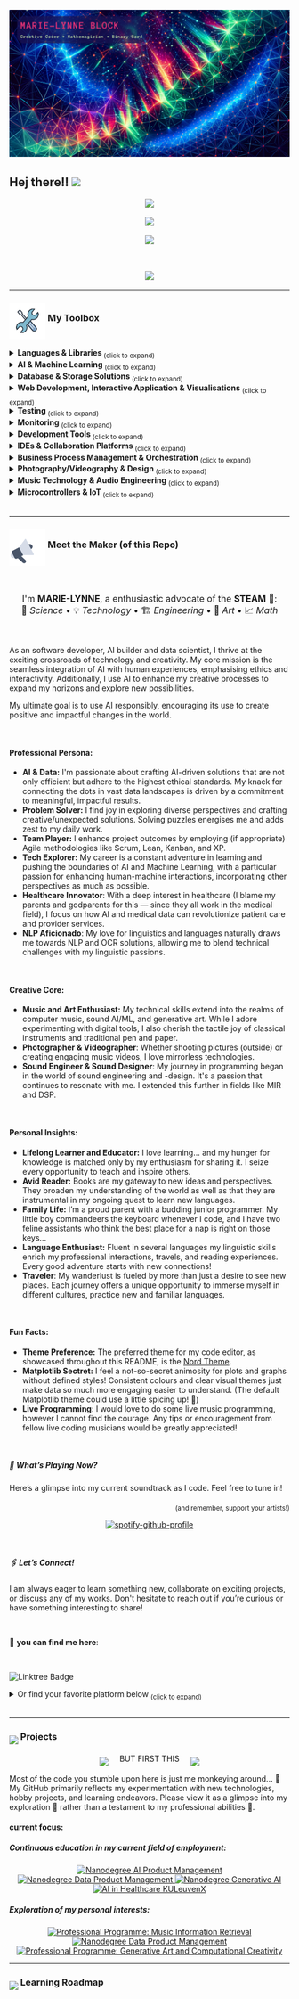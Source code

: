 ![GitHub ReadMe Header](https://github.com/MarieLynneBlock/MarieLynneBlock/blob/master/img/header_lsystem-aurora.png)
## Hej there!! <img src="https://media.giphy.com/media/hvRJCLFzcasrR4ia7z/giphy.gif" width="30px">


<!-- Stats Dashboard -->

<!-- Streak -->
<p align="center">
  <a href="https://git.io/streak-stats">
    <img src="https://streak-stats.demolab.com?user=MarieLynneBlock&theme=nord&border_radius=4.5&date_format=j%20M%5B%20Y%5D&mode=weekly&card_width=450&card_height=200"/>
  </a>
</p>

<!-- Activity Graph -->
<p align="center">
  <a href="https://git.io/streak-stats">
    <img height=250 src="https://github-readme-activity-graph.vercel.app/graph?username=MarieLynneBlock&border_radius=0&custom_title=activity%20graph&hide_title=true&bg_color=2E3440&color=81A1C1&line=88C0D0&point=5E81AC&area_color=D8DEE9&title_color=81A1C1&area=true"/>
  </a> 
</p>

<!-- GitHub Trophies -->
<p align="center">
  <a href="https://github.com/MarieLynneBlock/github-profile-trophy">
    <img src="https://github-profile-trophy.vercel.app/?username=MarieLynneBlock&theme=nord&&column=9&row=1" />
  </a>
</p>

<br>

<!-- TODO: personalise
<p align="center">
  <a href="https://github.com/marielynneblock/github-readme-stats">
    <img height="250" width="250" src="https://github-readme-stats.vercel.app/api/top-langs/?username=MarieLynneBlock&theme=nord&langs_count=8&layout=donut-vertical&border_radius=0"/>
  </a>
  <a href="https://github.com/marielynneblock/github-readme-stats">
    <img height="250" src="https://github-readme-stats.vercel.app/api?username=MarieLynneBlock&theme=nord&border_radius=0&card_width=190&ring_color=88C0D0&include_all_commits=true&rank_icon=percentile&show=reviews" />
  </a> 
</p> 
-->

<!-- Visitors badge -->
<p align="center">
  <a href="https://visitorbadge.io/status?path=https%3A%2F%2Fgithub.com%2FMarieLynneBlock">
    <img src="https://api.visitorbadge.io/api/visitors?path=https%3A%2F%2Fgithub.com%2FMarieLynneBlock&label=visitors&labelColor=%232d3440&countColor=%2380a0c0&style=flat-square" />
  </a>
</p>


---

<h3>
  <img src="https://raw.githubusercontent.com/MarieLynneBlock/MarieLynneBlock/master/gifs/toolkit.gif" width="65" align="middle"> My Toolbox
</h3>


<details>
  <summary><strong> Languages & Libraries </strong> <sub> (click to expand) </sub></summary>
  <br>
  
![Python Badge](https://img.shields.io/badge/-Python-3B4252?style=flat&logo=python&logoColor=EBCB8B)
![R Badge](https://img.shields.io/badge/-R-3B4252?style=flat&logo=r&logoColor=BF616A)
![Java Badge](https://img.shields.io/badge/-Java-3B4252?style=flat&logo=openjdk&logoColor=D08770)
![Lua Badge](https://img.shields.io/badge/-Lua-3B4252?style=flat&logo=lua&logoColor=D08770)
![ChucK Badge](https://img.shields.io/badge/-ChucK-3B4252?style=flat&logo=chuck&logoColor=81A1C1)
![Scala Badge](https://img.shields.io/badge/-Scala-3B4252?style=flat&logo=scala&logoColor=8FBCBB)
![Rust Badge](https://img.shields.io/badge/-Rust-3B4252?style=flat&logo=rust&logoColor=A3BE8C)
![C# Badge](https://img.shields.io/badge/-C%23-3B4252?style=flat&logo=sharp&logoColor=88C0D0)
![C++ Badge](https://img.shields.io/badge/-C++-3B4252?style=flat&logo=cplusplus&logoColor=88C0D0)
![.NET Badge](https://img.shields.io/badge/-.NET-3B4252?style=flat&logo=dotnet&logoColor=88C0D0)
![Delphi Badge](https://img.shields.io/badge/-Delphi-3B4252?style=flat&logo=delphi&logoColor=5E81AC)
![F# Badge](https://img.shields.io/badge/-FSharp-3B4252?style=flat&logo=fsharp&logoColor=5E81AC)
![Go Badge](https://img.shields.io/badge/-Go-3B4252?style=flat&logo=go&logoColor=5E81AC)
![Julia Badge](https://img.shields.io/badge/-Julia-3B4252?style=flat&logo=julia&logoColor=5E81AC)
![Kotlin Badge](https://img.shields.io/badge/-Kotlin-3B4252?style=flat&logo=kotlin&logoColor=BF616A)

###### general
> ![JSON Badge](https://img.shields.io/badge/-JSON-3B4252?style=flat&logo=json&logoColor=D08770)
> ![Swagger Badge](https://img.shields.io/badge/-Swagger-3B4252?style=flat&logo=swagger&logoColor=B48EAD)
> ![YAML Badge](https://img.shields.io/badge/-YAML-3B4252?style=flat&logo=yaml&logoColor=88C0D0)
> ![Terraform Badge](https://img.shields.io/badge/-Terraform-3B4252?style=flat&logo=terraform&logoColor=81A1C1)
> ![TOML Badge](https://img.shields.io/badge/-TOML-3B4252?style=flat&logo=toml&logoColor=D08770)
> ![Jenkins Badge](https://img.shields.io/badge/-Jenkins-3B4252?style=flat&logo=jenkins&logoColor=BF616A)
> ![Argo Badge](https://img.shields.io/badge/-Argo-3B4252?style=flat&logo=argo&logoColor=B48EAD)

###### Python
> ![Conda Badge](https://img.shields.io/badge/-Conda-3B4252?style=flat&logo=anaconda&logoColor=A3BE8C)
> ![Poetry Badge](https://img.shields.io/badge/-Poetry-3B4252?style=flat&logo=poetry&logoColor=5E81AC)
> ![PyPI Badge](https://img.shields.io/badge/-PyPI-3B4252?style=flat&logo=pypi&logoColor=B48EAD)
> ![Django Badge](https://img.shields.io/badge/-Django-3B4252?style=flat&logo=django&logoColor=D08770)
> ![FastAPI Badge](https://img.shields.io/badge/-FastAPI-3B4252?style=flat&logo=fastapi&logoColor=BF616A)
> ![Flask Badge](https://img.shields.io/badge/-Flask-3B4252?style=flat&logo=flask&logoColor=A3BE8C)
> ![Gunicorn Badge](https://img.shields.io/badge/-Gunicorn-3B4252?style=flat&logo=gunicorn&logoColor=8FBCBB)
> ![Celery Badge](https://img.shields.io/badge/-Celery-3B4252?style=flat&logo=celery&logoColor=5E81AC)
> ![Snyk Badge](https://img.shields.io/badge/-Snyk-3B4252?style=flat&logo=snyk&logoColor=5E81AC)
> ![Cookiecutter Badge](https://img.shields.io/badge/-Cookiecutter-3B4252?style=flat&logo=cookiecutter&logoColor=BF616A)

###### R
> ![Tidyverse Badge](https://img.shields.io/badge/-Tidyverse-3B4252?style=flat&logo=tidyverse&logoColor=88C0D0)
> ![GModels Badge](https://img.shields.io/badge/-GModels-3B4252?style=flat&logo=themodelsresource&logoColor=81A1C1)
> ![XGBoost Badge](https://img.shields.io/badge/-XGBoost-3B4252?style=flat&logo=xgboost&logoColor=B48EAD)
> ![OneR Badge](https://img.shields.io/badge/-OneR-3B4252?style=flat&logo=oner&logoColor=5E81AC)
> ![Ranger Badge](https://img.shields.io/badge/-Ranger-3B4252?style=flat&logo=ranger&logoColor=BF616A)
> ![IML Badge](https://img.shields.io/badge/-IML-3B4252?style=flat&logo=iml&logoColor=D08770)
> ![TM Badge](https://img.shields.io/badge/-TM-3B4252?style=flat&logo=tm&logoColor=A3BE8C)
> ![PDP Badge](https://img.shields.io/badge/-PDP-3B4252?style=flat&logo=pdp&logoColor=8FBCBB)
> ![H2O Badge](https://img.shields.io/badge/-H2O-3B4252?style=flat&logo=h2o&logoColor=88C0D0)
> ![VIP Badge](https://img.shields.io/badge/-VIP-3B4252?style=flat&logo=vip&logoColor=81A1C1)

###### Java
> ![Gradle Badge](https://img.shields.io/badge/-Gradle-3B4252?style=flat&logo=gradle&logoColor=A3BE8C)
> ![Spring Badge](https://img.shields.io/badge/-Spring-3B4252?style=flat&logo=spring&logoColor=A3BE8C)
> ![Spring Boot Badge](https://img.shields.io/badge/-Spring%20Boot-3B4252?style=flat&logo=springboot&logoColor=B48EAD)
> ![Hibernate Badge](https://img.shields.io/badge/-Hibernate-3B4252?style=flat&logo=hibernate&logoColor=5E81AC)
> ![Vaadin Badge](https://img.shields.io/badge/-Vaadin-3B4252?style=flat&logo=vaadin&logoColor=81A1C1)
> ![Quarkus Badge](https://img.shields.io/badge/-Quarkus-3B4252?style=flat&logo=quarkus&logoColor=88C0D0)

##### Infrastucture and DevOps
> ![Kubernetes Badge](https://img.shields.io/badge/-Kubernetes-3B4252?style=flat&logo=kubernetes&logoColor=5E81AC)
> ![Ingress Badge](https://img.shields.io/badge/-Ingress-3B4252?style=flat&logo=ingress&logoColor=88C0D0)
> ![Red Hat OpenShift Badge](https://img.shields.io/badge/-Red%20Hat%20OpenShift-3B4252?style=flat&logo=redhatopenshift&logoColor=5E81AC)
> ![AWS Badge](https://img.shields.io/badge/-AWS-3B4252?style=flat&logo=amazonwebservices&logoColor=D08770)
> ![Google Cloud Badge](https://img.shields.io/badge/-Google%20Cloud-3B4252?style=flat&logo=googlecloud&logoColor=BF616A)
> ![Azure Badge](https://img.shields.io/badge/-Azure-3B4252?style=flat&logo=microsoftazure&logoColor=D08770)
> ![Docker Badge](https://img.shields.io/badge/-Docker-3B4252?style=flat&logo=docker&logoColor=B48EAD)
> ![Podman Badge](https://img.shields.io/badge/-Podman-3B4252?style=flat&logo=podman&logoColor=81A1C1)
> ![HashiCorp Badge](https://img.shields.io/badge/-HashiCorp-3B4252?style=flat&logo=hashicorp&logoColor=88C0D0)
> ![Heroku Badge](https://img.shields.io/badge/-Heroku-3B4252?style=flat&logo=heroku&logoColor=81A1C1)
> ![Jekyll Badge](https://img.shields.io/badge/-Jekyll-3B4252?style=flat&logo=jekyll&logoColor=5E81AC)

<br>
</details>


<details>
  <summary><strong> AI & Machine Learning </strong> <sub> (click to expand) </sub></summary>
  <br>
    
![PyTorch Badge](https://img.shields.io/badge/-PyTorch-3B4252?style=flat&logo=pytorch&logoColor=BF616A)
![TensorFlow Badge](https://img.shields.io/badge/-TensorFlow-3B4252?style=flat&logo=tensorflow&logoColor=D08770)
![MLflow Badge](https://img.shields.io/badge/-MLflow-3B4252?style=flat&logo=mlflow&logoColor=BF616A)
![Scikit-Learn Badge](https://img.shields.io/badge/-Scikit--Learn-3B4252?style=flat&logo=scikit-learn&logoColor=88C0D0)
![SciPy Badge](https://img.shields.io/badge/-SciPy-3B4252?style=flat&logo=scipy&logoColor=88C0D0)
![SymPy Badge](https://img.shields.io/badge/-SymPy-3B4252?style=flat&logo=sympy&logoColor=8FBCBB)
![Matplotlib Badge](https://img.shields.io/badge/-Matplotlib-3B4252?style=flat&logo=matplotlib&logoColor=88C0D0)
![Pandas Badge](https://img.shields.io/badge/-Pandas-3B4252?style=flat&logo=pandas&logoColor=B48EAD)
![NumPy Badge](https://img.shields.io/badge/-NumPy-3B4252?style=flat&logo=numpy&logoColor=8FBCBB)
![OpenCV Badge](https://img.shields.io/badge/-OpenCV-3B4252?style=flat&logo=opencv&logoColor=D08770)
![NLTK Badge](https://img.shields.io/badge/-NLTK-3B4252?style=flat&logo=nltk&logoColor=88C0D0)
![Seaborn Badge](https://img.shields.io/badge/-Seaborn-3B4252?style=flat&logo=seaborn&logoColor=81A1C1)
![Keras Badge](https://img.shields.io/badge/-Keras-3B4252?style=flat&logo=keras&logoColor=A3BE8C)
![Jupyter Badge](https://img.shields.io/badge/-Jupyter-3B4252?style=flat&logo=jupyter&logoColor=D08770)
![Tableau Badge](https://img.shields.io/badge/-Tableau-3B4252?style=flat&logo=tableau&logoColor=88C0D0)
![OpenAI Badge](https://img.shields.io/badge/-OpenAI-3B4252?style=flat&logo=openai&logoColor=BF616A)

<br>
</details>


<details>
  <summary><strong> Database & Storage Solutions </strong> <sub> (click to expand) </sub></summary>
  <br>
    
![MySQL Badge](https://img.shields.io/badge/-MySQL-3B4252?style=flat&logo=mysql&logoColor=88C0D0)
![PostgreSQL Badge](https://img.shields.io/badge/-PostgreSQL-3B4252?style=flat&logo=postgresql&logoColor=81A1C1)
![SQLite Badge](https://img.shields.io/badge/-SQLite-3B4252?style=flat&logo=sqlite&logoColor=B48EAD)
![Amazon S3 Badge](https://img.shields.io/badge/-Amazon%20S3-3B4252?style=flat&logo=amazons3&logoColor=D08770)
![InfluxDB Badge](https://img.shields.io/badge/-InfluxDB-3B4252?style=flat&logo=influxdb&logoColor=88C0D0)
![MongoDB Badge](https://img.shields.io/badge/-MongoDB-3B4252?style=flat&logo=mongodb&logoColor=D08770)
![AWS Lambda Badge](https://img.shields.io/badge/-AWS%20Lambda-3B4252?style=flat&logo=awslambda&logoColor=A3BE8C)
![Apache Kafka Badge](https://img.shields.io/badge/-Apache%20Kafka-3B4252?style=flat&logo=apachekafka&logoColor=B48EAD)
![Apache Parquet Badge](https://img.shields.io/badge/-Apache%20Parquet-3B4252?style=flat&logo=apacheparquet&logoColor=8FBCBB)
![Apache Spark Badge](https://img.shields.io/badge/-Apache%20Spark-3B4252?style=flat&logo=apachespark&logoColor=88C0D0)

<br>
</details>


<details>
  <summary><strong> Web Development, Interactive Application & Visualisations </strong> <sub> (click to expand) </sub></summary>
  <br>
  
![HTML Badge](https://img.shields.io/badge/-HTML-3B4252?style=flat&logo=html5&logoColor=A3BE8C)
![CSS Badge](https://img.shields.io/badge/-CSS-3B4252?style=flat&logo=css3&logoColor=B48EAD)
![JavaScript Badge](https://img.shields.io/badge/-JavaScript-3B4252?style=flat&logo=javascript&logoColor=5E81AC)
![TypeScript Badge](https://img.shields.io/badge/-TypeScript-3B4252?style=flat&logo=typescript&logoColor=EBCB8B)
![Node.js Badge](https://img.shields.io/badge/-Node.js-3B4252?style=flat&logo=node.js&logoColor=BF616A)
![npm Badge](https://img.shields.io/badge/-npm-3B4252?style=flat&logo=npm&logoColor=81A1C1)

###### Frameworks & Libraries
> ![React Badge](https://img.shields.io/badge/-React-3B4252?style=flat&logo=react&logoColor=BF616A)
> ![Angular Badge](https://img.shields.io/badge/-Angular-3B4252?style=flat&logo=angular&logoColor=81A1C1)
> ![Vue.js Badge](https://img.shields.io/badge/-Vue.js-3B4252?style=flat&logo=vue.js&logoColor=5E81AC)
> ![Bootstrap Badge](https://img.shields.io/badge/-Bootstrap-3B4252?style=flat&logo=bootstrap&logoColor=8FBCBB)
> ![Sass Badge](https://img.shields.io/badge/-Sass-3B4252?style=flat&logo=sass&logoColor=88C0D0)
> ![jQuery Badge](https://img.shields.io/badge/-jQuery-3B4252?style=flat&logo=jquery&logoColor=D08770)
> ![Next.js Badge](https://img.shields.io/badge/-Next.js-3B4252?style=flat&logo=nextdotjs&logoColor=88C0D0)
> ![Ember.js Badge](https://img.shields.io/badge/-Ember.js-3B4252?style=flat&logo=emberdotjs&logoColor=81A1C1)
> ![Knex.js Badge](https://img.shields.io/badge/-Knex.js-3B4252?style=flat&logo=knexdotjs&logoColor=81A1C1)

###### Visualization & Generative Art
> ![Three.js Badge](https://img.shields.io/badge/-Three.js-3B4252?style=flat&logo=threedotjs&logoColor=5E81AC)
> ![p5.js Badge](https://img.shields.io/badge/-p5.js-3B4252?style=flat&logo=p5dotjs&logoColor=88C0D0)
> ![Processing Badge](https://img.shields.io/badge/-Processing%20Foundation-3B4252?style=flat&logo=processingfoundation&logoColor=D08770)
> ![D3.js Badge](https://img.shields.io/badge/-D3.js-3B4252?style=flat&logo=d3dotjs&logoColor=A3BE8C)

<br>
</details>


<details>
  <summary><strong> Testing </strong> <sub> (click to expand) </sub></summary>
  <br>
    
![Postman Badge](https://img.shields.io/badge/-Postman-3B4252?style=flat&logo=postman&logoColor=D08770)
![Pytest Badge](https://img.shields.io/badge/-Pytest-3B4252?style=flat&logo=pytest&logoColor=88C0D0)
![Selenium Badge](https://img.shields.io/badge/-Selenium-3B4252?style=flat&logo=selenium&logoColor=81A1C1)
![JUnit 5 Badge](https://img.shields.io/badge/-JUnit%205-3B4252?style=flat&logo=junit5&logoColor=8FBCBB)
![Cucumber Badge](https://img.shields.io/badge/-Cucumber-3B4252?style=flat&logo=cucumber&logoColor=88C0D0)
![Mocha Badge](https://img.shields.io/badge/-Mocha-3B4252?style=flat&logo=mocha&logoColor=D08770)
![NUnit Badge](https://img.shields.io/badge/-NUnit-3B4252?style=flat&logo=nunit&logoColor=88C0D0)

<br>
</details>


<details>
  <summary><strong> Monitoring </strong> <sub> (click to expand) </sub></summary>
  <br>

![Grafana Badge](https://img.shields.io/badge/-Grafana-3B4252?style=flat&logo=grafana&logoColor=B48EAD)
![Prometheus Badge](https://img.shields.io/badge/-Prometheus-3B4252?style=flat&logo=prometheus&logoColor=D08770)
![Elasticsearch Badge](https://img.shields.io/badge/-Elasticsearch-3B4252?style=flat&logo=elasticsearch&logoColor=88C0D0)
![Kibana Badge](https://img.shields.io/badge/-Kibana-3B4252?style=flat&logo=kibana&logoColor=88C0D0)
![OpenSearch Badge](https://img.shields.io/badge/-OpenSearch-3B4252?style=flat&logo=opensearch&logoColor=A3BE8C)

<br>
</details>


<details>
  <summary><strong> Development Tools </strong> <sub>(click to expand)</sub></summary>
  <br>

![Git Badge](https://img.shields.io/badge/-Git-3B4252?style=flat&logo=git&logoColor=5E81AC)
![GitHub Badge](https://img.shields.io/badge/-GitHub-3B4252?style=flat&logo=github&logoColor=8FBCBB)
![GitLab Badge](https://img.shields.io/badge/-GitLab-3B4252?style=flat&logo=gitlab&logoColor=D08770)
![Subversion Badge](https://img.shields.io/badge/-Subversion-3B4252?style=flat&logo=subversion&logoColor=D08770)
![GitKraken Badge](https://img.shields.io/badge/-GitKraken-3B4252?style=flat&logo=gitkraken&logoColor=81A1C1)
![Homebrew Badge](https://img.shields.io/badge/-Homebrew-3B4252?style=flat&logo=homebrew&logoColor=BF616A)
![Slack Badge](https://img.shields.io/badge/-Slack-3B4252?style=flat&logo=slack&logoColor=B48EAD)
![Discord Bagde](https://img.shields.io/badge/-Discord-3B4252?style=flat&logo=discord&logoColor=BF616A)

<br>
</details>


<details>
  <summary><strong> IDEs & Collaboration Platforms </strong> <sub> (click to expand) </sub></summary>
  <br>

![IntelliJ IDEA Badge](https://img.shields.io/badge/-IntelliJ%20IDEA-3B4252?style=flat&logo=intellijidea&logoColor=A3BE8C)
![PyCharm Badge](https://img.shields.io/badge/-PyCharm-3B4252?style=flat&logo=pycharm&logoColor=A3BE8C)
![VSCode Badge](https://img.shields.io/badge/-VSCode-3B4252?style=flat&logo=visualstudiocode&logoColor=88C0D0)
![Atom Badge](https://img.shields.io/badge/-Atom-3B4252?style=flat&logo=atom&logoColor=5E81AC)
![RStudio IDE Badge](https://img.shields.io/badge/-RStudio%20IDE-3B4252?style=flat&logo=rstudioide&logoColor=D08770)
![WebStorm Badge](https://img.shields.io/badge/-WebStorm-3B4252?style=flat&logo=webstorm&logoColor=BF616A)
![CLion Badge](https://img.shields.io/badge/-CLion-3B4252?style=flat&logo=clion&logoColor=BF616A)
![Eclipse IDE Badge](https://img.shields.io/badge/-Eclipse%20IDE-3B4252?style=flat&logo=eclipseide&logoColor=8FBCBB)
![ReSharper Badge](https://img.shields.io/badge/-ReSharper-3B4252?style=flat&logo=resharper&logoColor=BF616A)
![GoLand Badge](https://img.shields.io/badge/-GoLand-3B4252?style=flat&logo=goland&logoColor=BF616A)
![Sublime Text Badge](https://img.shields.io/badge/-Sublime%20Text-3B4252?style=flat&logo=sublimetext&logoColor=BF616A)
![Xcode Badge](https://img.shields.io/badge/-Xcode-3B4252?style=flat&logo=xcode&logoColor=A3BE8C)

![Google Colab Badge](https://img.shields.io/badge/-Google%20Colab-3B4252?style=flat&logo=googlecolab&logoColor=D08770)
![GitHub Codespaces Badge](https://img.shields.io/badge/-GitHub%20Codespaces-3B4252?style=flat&logo=github&logoColor=8FBCBB)

<br>
</details>


<details>
  <summary><strong> Business Process Management & Orchestration </strong> <sub> (click to expand) </sub></summary>

###### Core BPM & Workflow Automation
> ![OutSystems Badge](https://img.shields.io/badge/-OutSystems-3B4252?style=flat&logo=outsystems&logoColor=BF616A)
> ![Camunda Badge](https://img.shields.io/badge/-Camunda-3B4252?style=flat&logo=camunda&logoColor=5E81AC)
> ![UiPath Badge](https://img.shields.io/badge/-UiPath-3B4252?style=flat&logo=uipath&logoColor=B48EAD)


###### Project Management & Collaboration
> ![Jira Badge](https://img.shields.io/badge/-Jira-3B4252?style=flat&logo=jira&logoColor=BF616A)
> ![Confluence Badge](https://img.shields.io/badge/-Confluence-3B4252?style=flat&logo=confluence&logoColor=81A1C1)
> ![Trello Badge](https://img.shields.io/badge/-Trello-3B4252?style=flat&logo=trello&logoColor=A3BE8C)

###### Design & Diagramming
> ![UML Badge](https://img.shields.io/badge/-UML-3B4252?style=flat&logo=uml&logoColor=8FBCBB)
> ![CmapTools Badge](https://img.shields.io/badge/-CmapTools-3B4252?style=flat&logo=cmaptools&logoColor=81A1C1)
> ![Visio Badge](https://img.shields.io/badge/-Visio-3B4252?style=flat&logo=microsoftvisio&logoColor=88C0D0)
> ![Miro Badge](https://img.shields.io/badge/-Miro-3B4252?style=flat&logo=miro&logoColor=5E81AC)
> ![Lucid Badge](https://img.shields.io/badge/-Lucid-3B4252?style=flat&logo=lucid&logoColor=A3BE8C)
> ![Figma Badge](https://img.shields.io/badge/-Figma-3B4252?style=flat&logo=figma&logoColor=D08770)
> ![XD Badge](https://img.shields.io/badge/-XD-3B4252?style=flat&logo=adobexd&logoColor=88C0D0)

<br>
</details>


<details>
  <summary><strong> Photography/Videography & Design </strong> <sub> (click to expand) </sub></summary>

###### Photography & Photo Editing
> ![Fujifilm Badge](https://img.shields.io/badge/-Fujifilm-3B4252?style=flat&logo=fujifilm&logoColor=8FBCBB)
> ![GoPro Badge](https://img.shields.io/badge/-GoPro-3B4252?style=flat&logo=gopro&logoColor=88C0D0)
> ![Adobe Badge](https://img.shields.io/badge/-Adobe-3B4252?style=flat&logo=adobe&logoColor=5E81AC)
> ![Lightroom Badge](https://img.shields.io/badge/-Lightroom-3B4252?style=flat&logo=adobelightroom&logoColor=A3BE8C)
> ![Lightroom Classic Badge](https://img.shields.io/badge/-Lightroom%20Classic-3B4252?style=flat&logo=adobelightroomclassic&logoColor=B48EAD)
> ![Photoshop Badge](https://img.shields.io/badge/-Photoshop-3B4252?style=flat&logo=adobephotoshop&logoColor=8FBCBB)
> ![Affinity Badge](https://img.shields.io/badge/-Affinity-3B4252?style=flat&logo=affinity&logoColor=81A1C1)
> ![DJI Badge](https://img.shields.io/badge/-DJI-3B4252?style=flat&logo=dji&logoColor=A3BE8C)

###### Video Production
> ![Final Cut Pro Badge](https://img.shields.io/badge/-Final%20Cut%20Pro-3B4252?style=flat&logo=finalcutpro&logoColor=5E81AC)
> ![After Effects Badge](https://img.shields.io/badge/-After%20Effects-3B4252?style=flat&logo=adobeaftereffects&logoColor=BF616A)


###### Graphics & Design
> ![Illustrator Badge](https://img.shields.io/badge/-Illustrator-3B4252?style=flat&logo=adobeillustrator&logoColor=D08770)
> ![Blender Badge](https://img.shields.io/badge/-Blender-3B4252?style=flat&logo=blender&logoColor=88C0D0)
> ![GIMP Badge](https://img.shields.io/badge/-GIMP-3B4252?style=flat&logo=gimp&logoColor=88C0D0)
> ![Canva Badge](https://img.shields.io/badge/-Canva-3B4252?style=flat&logo=canva&logoColor=81A1C1)
> ![Cinema 4D Badge](https://img.shields.io/badge/-Cinema%204D-3B4252?style=flat&logo=cinema4d&logoColor=BF616A)

<br>
</details>


<details>
  <summary><strong> Music Technology & Audio Engineering </strong> <sub> (click to expand) </sub></summary>
  <br>

![ProTools Badge](https://img.shields.io/badge/-ProTools-3B4252?style=flat&logo=protools&logoColor=8FBCBB)
![Logic Pro Badge](https://img.shields.io/badge/-Logic%20Pro-3B4252?style=flat&logo=logicpro&logoColor=A3BE8C)
![Steinberg Badge](https://img.shields.io/badge/-Steinberg-3B4252?style=flat&logo=steinberg&logoColor=81A1C1)
![Ableton Live Badge](https://img.shields.io/badge/-Ableton%20Live-3B4252?style=flat&logo=abletonlive&logoColor=B48EAD)
![iZotope Badge](https://img.shields.io/badge/-iZotope-3B4252?style=flat&logo=izotope&logoColor=D08770)
![Moises Badge](https://img.shields.io/badge/-Moises-3B4252?style=flat&logo=moises&logoColor=8FBCBB)
![Bitwig Badge](https://img.shields.io/badge/-Bitwig-3B4252?style=flat&logo=bitwig&logoColor=B48EAD)
![Ardour Badge](https://img.shields.io/badge/-Ardour-3B4252?style=flat&logo=ardour&logoColor=81A1C1)
![Audacity Badge](https://img.shields.io/badge/-Audacity-3B4252?style=flat&logo=audacity&logoColor=5E81AC)
![BandLab Badge](https://img.shields.io/badge/-BandLab-3B4252?style=flat&logo=bandlab&logoColor=A3BE8C)


###### Scoring & Composing
> ![Finale Badge](https://img.shields.io/badge/-Finale-3B4252?style=flat&logo=finale&logoColor=B48EAD)
> ![Sibelius Badge](https://img.shields.io/badge/-Sibelius-3B4252?style=flat&logo=sibelius&logoColor=FFFFFF)
> ![MuseScore Badge](https://img.shields.io/badge/-MuseScore-3B4252?style=flat&logo=musescore&logoColor=B48EAD)

###### Music Programming and Sound Design
> ![JUCE Badge](https://img.shields.io/badge/-JUCE-3B4252?style=flat&logo=juce&logoColor=A3BE8C)
> ![Max/MSP Badge](https://img.shields.io/badge/-Max%2FMSP-3B4252?style=flat&logo=max&logoColor=EBCB8B)
> ![FMOD Badge](https://img.shields.io/badge/-FMOD-3B4252?style=flat&logo=fmod&logoColor=B48EAD)
> ![Octave Badge](https://img.shields.io/badge/-Octave-3B4252?style=flat&logo=octave&logoColor=5E81AC)
> ![Wwise Badge](https://img.shields.io/badge/-Wwise-3B4252?style=flat&logo=wwise&logoColor=D08770)
> ![Unreal Engine Badge](https://img.shields.io/badge/-Unreal%20Engine-3B4252?style=flat&logo=unrealengine&logoColor=88C0D0)
> ![SuperCollider Badge](https://img.shields.io/badge/-SuperCollider-3B4252?style=flat&logo=supercollider&logoColor=FF69B4)
> ![Audulus Badge](https://img.shields.io/badge/-Audulus-3B4252?style=flat&logo=audulus&logoColor=88C0D0)
> ![Pure Data Badge](https://img.shields.io/badge/-Pure%20Data-3B4252?style=flat&logo=puredata&logoColor=00FFFF)
> ![Csound Badge](https://img.shields.io/badge/-Csound-3B4252?style=flat&logo=csound&logoColor=00FFFF)
> ![Sonic Pi Badge](https://img.shields.io/badge/-Sonic%20Pi-3B4252?style=flat&logo=sonicpi&logoColor=FF69B4)

###### Tools
> ![MIDI Badge](https://img.shields.io/badge/-MIDI-3B4252?style=flat&logo=midi&logoColor=81A1C1)
> ![Yamaha Corporation Badge](https://img.shields.io/badge/-Yamaha%20Corporation-3B4252?style=flat&logo=yamahacorporation&logoColor=B48EAD)
> ![Audio-Technica Badge](https://img.shields.io/badge/-Audio%20Technica-3B4252?style=flat&logo=audiotechnica&logoColor=BF616A)

###### AI
> ![AIVA Badge](https://img.shields.io/badge/-AIVA-3B4252?style=flat&logo=aiva&logoColor=FF69B4)
> ![Suno Badge](https://img.shields.io/badge/-Suno-3B4252?style=flat&logo=suno&logoColor=A3BE8C)
> ![Udio Badge](https://img.shields.io/badge/-Udio-3B4252?style=flat&logo=udio&logoColor=00FFFF)

<br>
</details>


<details>
  <summary><strong> Microcontrollers & IoT </strong> <sub> (click to expand) </sub></summary>
  <br>

![Raspberry Pi Badge](https://img.shields.io/badge/-Raspberry%20Pi-3B4252?style=flat&logo=raspberrypi&logoColor=BF616A)
![Arduino Badge](https://img.shields.io/badge/-Arduino-3B4252?style=flat&logo=arduino&logoColor=A3BE8C)

<br>
</details>

<br>

---

<h3>
  <img src="https://raw.githubusercontent.com/MarieLynneBlock/MarieLynneBlock/master/gifs/about-me.gif" width="65" align="middle"> Meet the Maker (of this Repo)
</h3>

<br>

<p align="center" style="font-size:16px;">
  I'm <strong>MARIE-LYNNE</strong>, a enthusiastic advocate of the <strong>STEAM</strong> 💨:<br>
  🔬 <em>Science</em>   •  💡 <em>Technology</em>  •   🏗 <em>Engineering</em>  •  🎨 <em>Art</em>  •  📈 <em>Math</em>
</p>

<br>

As an software developer, AI builder and data scientist, I thrive at the exciting crossroads of technology and creativity. My core mission is the seamless integration of AI with human experiences, emphasising ethics and interactivity. Additionally, I use AI to enhance my creative processes to expand my horizons and explore new possibilities.

My ultimate goal is to use AI responsibly, encouraging its use to create positive and impactful changes in the world.

<br>

#### Professional Persona:

- **AI & Data:** I'm passionate about crafting AI-driven solutions that are not only efficient but adhere to the highest ethical standards. My knack for connecting the dots in vast data landscapes is driven by a commitment to meaningful, impactful results.
- **Problem Solver:** I find joy in exploring diverse perspectives and crafting creative/unexpected solutions. Solving puzzles energises me and adds zest to my daily work.
- **Team Player:** I enhance project outcomes by employing (if appropriate) Agile methodologies like Scrum, Lean, Kanban, and XP.
- **Tech Explorer:** My career is a constant adventure in learning and pushing the boundaries of AI and Machine Learning, with a particular passion for enhancing human-machine interactions, incorporating other perspectives as much as possible.
- **Healthcare Innovator**: With a deep interest in healthcare (I blame my parents and godparents for this — since they all work in the medical field), I focus on how AI and medical data can revolutionize patient care and provider services.
- **NLP Aficionado**: My love for linguistics and languages naturally draws me towards NLP and OCR solutions, allowing me to blend technical challenges with my linguistic passions.

<br>

#### Creative Core:

- **Music and Art Enthusiast:** My technical skills extend into the realms of computer music, sound AI/ML, and generative art. While I adore experimenting with digital tools, I also cherish the tactile joy of classical instruments and traditional pen and paper.
- **Photographer & Videographer**: Whether shooting pictures (outside) or creating engaging music videos, I love mirrorless technologies.
- **Sound Engineer & Sound Designer**: My journey in programming began in the world of sound engineering and -design. It's a passion that continues to resonate with me. I extended this further in fields like MIR and DSP.

<br>

#### Personal Insights:

- **Lifelong Learner and Educator:** I love learning... and my hunger for knowledge is matched only by my enthusiasm for sharing it. I seize every opportunity to teach and inspire others.
- **Avid Reader:** Books are my gateway to new ideas and perspectives. They broaden my understanding of the world as well as that they are instrumental in my ongoing quest to learn new languages.
- **Family Life:** I’m a proud parent with a budding junior programmer. My little boy commandeers the keyboard whenever I code, and I have two feline assistants who think the best place for a nap is right on those keys...
- **Language Enthusiast:** Fluent in several languages my linguistic skills enrich my professional interactions, travels, and reading experiences. Every good adventure starts with new connections!
- **Traveler**: My wanderlust is fueled by more than just a desire to see new places. Each journey offers a unique opportunity to immerse myself in different cultures, practice new and familiar languages.

<br>

#### Fun Facts:
- **Theme Preference:** The preferred theme for my code editor, as showcased throughout this README, is the [Nord Theme](https://www.nordtheme.com).
- **Matplotlib Sectret:** I feel a not-so-secret animosity for plots and graphs without defined styles! Consistent colours and clear visual themes just make data so much more engaging easier to understand. (The default Matplotlib theme could use a little spicing up! 🫣)
- **Live Programming**: I would love to do some live music programming, however I cannot find the courage. Any tips or encouragement from fellow live coding musicians would be greatly appreciated!

<br>

##### 🎵 What’s Playing Now?
Here’s a glimpse into my current soundtrack as I code. Feel free to tune in!

<p align=right><sub> (and remember, support your artists!) </sub></p>


<div align="center">
  
[![spotify-github-profile](https://spotify-github-profile.kittinanx.com/api/view?uid=7dm9vs5mxucdihu106yjotae1&cover_image=true&theme=natemoo-re&show_offline=false&background_color=2e3440&interchange=false&bar_color=5e81ac&bar_color_cover=false)](https://spotify-github-profile.kittinanx.com/api/view?uid=7dm9vs5mxucdihu106yjotae1&redirect=true)

</div>

<br>

##### 🖇️ Let’s Connect!
I am always eager to learn something new, collaborate on exciting projects, or discuss any of my works. Don't hesitate to reach out if you’re curious or have something interesting to share!

<br/>

📩 **you can find me here**:

<br>

![Linktree Badge](https://img.shields.io/badge/-Linktree-3B4252?style=flat&logo=linktree&logoColor=BF616A)


<details>
  <summary> Or find your favorite platform below <sub>(click to expand)</sub></summary>
  <br>

###### Code
> ![GitHub Badge](https://img.shields.io/badge/-GitHub%20%28personal%29-3B4252?style=flat&logo=github&logoColor=8FBCBB)
> ![GitHub Badge](https://img.shields.io/badge/-GitHub%20%28creative%20coding%29-3B4252?style=flat&logo=github&logoColor=88C0D0)

> [![Hugging Face Badge](https://img.shields.io/badge/-Hugging%20Face-3B4252?style=flat&logo=huggingface&logoColor=EBCB8B)](https://huggingface.co/MarieLynneBlock)
> ![Medium Badge](https://img.shields.io/badge/-Medium-3B4252?style=flat&logo=medium&logoColor=88C0D0)
> ![Stack Overflow Badge](https://img.shields.io/badge/-Stack%20Overflow-3B4252?style=flat&logo=stackoverflow&logoColor=8FBCBB)

###### Music
> [![Bandcamp](https://img.shields.io/badge/-Bandcamp-3B4252?style=flat&logo=bandcamp&logoColor=BF616A)](https://bandcamp.com/marielynneblock)
> ![SoundCloud Badge](https://img.shields.io/badge/-SoundCloud-3B4252?style=flat&logo=soundcloud&logoColor=BF616A)
> ![Spotify Badge](https://img.shields.io/badge/-Spotify-3B4252?style=flat&logo=spotify&logoColor=D08770)

> ![YouTube Badge](https://img.shields.io/badge/-YouTube%20%28band%3A%20Two%20For%20The%20Price%20Of%20One%29-3B4252?style=flat&logo=youtube&logoColor=81A1C1)

###### Social
> [![LinkedIn Badge](https://img.shields.io/badge/-LinkedIn%20%28personal%29-3B4252?style=flat&logo=linkedin&logoColor=5E81AC)](https://www.linkedin.com/in/marielynneblock/)
> [![LinkedIn Badge](https://img.shields.io/badge/-LinkedIn%20%28organisation%29-3B4252?style=flat&logo=linkedin&logoColor=5E81AC)](https://www.linkedin.com/in/marielynneblock/)

> ![Instagram Badge](https://img.shields.io/badge/-Instagram%20%28personal%29-3B4252?style=flat&logo=instagram&logoColor=B48EAD)
> ![Instagram Badge](https://img.shields.io/badge/-Instagram%20%28creative%20coding%29-3B4252?style=flat&logo=instagram&logoColor=B48EAD)
> ![Instagram Badge](https://img.shields.io/badge/-Instagram%20%28photography%29-3B4252?style=flat&logo=instagram&logoColor=B48EAD)

> ![YouTube Badge](https://img.shields.io/badge/-YouTube%20%28personal%29-3B4252?style=flat&logo=youtube&logoColor=81A1C1)
> ![YouTube Badge](https://img.shields.io/badge/-YouTube%20%28The%20Munchkin%20Algorithm%29-3B4252?style=flat&logo=youtube&logoColor=81A1C1)
> ![YouTube Badge](https://img.shields.io/badge/-YouTube%20%28band%3A%20Two%20For%20The%20Price%20Of%20One%29-3B4252?style=flat&logo=youtube&logoColor=81A1C1)

> ![TikTok Badge](https://img.shields.io/badge/-TikTok-3B4252?style=flat&logo=tiktok&logoColor=BF616A)

###### Sport
> ![Strava Badge](https://img.shields.io/badge/-Strava-3B4252?style=flat&logo=strava&logoColor=5E81AC)
> ![Fitbit Badge](https://img.shields.io/badge/-Fitbit-3B4252?style=flat&logo=fitbit&logoColor=8FBCBB)

###### For My Fellow Nerds
> [![Steam Badge](https://img.shields.io/badge/-Steam-3B4252?style=flat&logo=steam&logoColor=88C0D0)](https://steamcommunity.com/id/KaptajnNord)

<br>
</details>


<br>

---


<h3>
  <img src="https://raw.githubusercontent.com/MarieLynneBlock/MarieLynneBlock/master/gifs/postits.gif" width="65" align="middle"> Projects
</h3>

<p align="center">
  <img src="https://raw.githubusercontent.com/MarieLynneBlock/MarieLynneBlock/master/gifs/roadsign.gif" width="40" align="middle">
  &nbsp;&nbsp;&nbsp; BUT FIRST THIS &nbsp;&nbsp;&nbsp;
  <img src="https://raw.githubusercontent.com/MarieLynneBlock/MarieLynneBlock/master/gifs/roadsign.gif" width="40" align="middle">  
</p>
Most of the code you stumble upon here is just me monkeying around... 🐒 <br>
My GitHub primarily reflects my experimentation with new technologies, hobby projects, and learning endeavors. Please view it as a glimpse into my exploration 🧪 rather than a testament to my professional abilities 🦸.

#### current focus:
##### Continuous education in my current field of employment:
 
<div align="center">
  <a href="https://github.com/MarieLynneBlock/nanodegree_AI-product-management">
    <img src="https://github-readme-stats.vercel.app/api/pin/?username=MarieLynneBlock&repo=nanodegree_AI-product-management&theme=nord" alt="Nanodegree AI Product Management">
  </a>
  
  <a href="https://github.com/MarieLynneBlock/nanodegree_data-product-management">
    <img src="https://github-readme-stats.vercel.app/api/pin/?username=MarieLynneBlock&repo=nanodegree_data-product-management&theme=nord" alt="Nanodegree Data Product Management">
  </a>
  
  <a href="https://github.com/MarieLynneBlock/nanodegree_generative-AI">
    <img src="https://github-readme-stats.vercel.app/api/pin/?username=MarieLynneBlock&repo=nanodegree_generative-AI&theme=nord" alt="Nanodegree Generative AI">
  </a>
  
  <a href="https://github.com/MarieLynneBlock/AI-in-healthcare_KULeuvenX">
    <img src="https://github-readme-stats.vercel.app/api/pin/?username=MarieLynneBlock&repo=AI-in-healthcare_KULeuvenX&theme=nord" alt="AI in Healthcare KULeuvenX">
  </a>
</div>

##### Exploration of my personal interests:

<div align="center">
  <a href="https://github.com/MarieLynneBlock/music-information-retrieval_UVAC">
    <img src="https://github-readme-stats.vercel.app/api/pin/?username=MarieLynneBlock&repo=music-information-retrieval_UVAC&theme=nord" alt="Professional Programme: Music Information Retrieval">
  </a>

  
  <a href="https://github.com/MarieLynneBlock/nanodegree_data-product-management">
    <img src="https://github-readme-stats.vercel.app/api/pin/?username=MarieLynneBlock&repo=nanodegree_data-product-management&theme=nord" alt="Nanodegree Data Product Management">
  </a>
  
  <a href="https://github.com/MarieLynneBlock/generative-art-and-computational-creativity_SFU">
    <img src="https://github-readme-stats.vercel.app/api/pin/?username=MarieLynneBlock&repo=generative-art-and-computational-creativity_SFU&theme=nord" alt="Professional Programme: Generative Art and Computational Creativity">
  </a>
</div>

---

<h3>
  <img src="https://raw.githubusercontent.com/MarieLynneBlock/MarieLynneBlock/master/gifs/postits.gif" width="65" align="middle"> Learning Roadmap
</h3>

<!-- TODO -->

<!--
### Full Stack Projects

[![](https://img.shields.io/badge/-🧬%20My%20Website-000)](https://github.com/adamalston/v2)
[![](https://img.shields.io/badge/-🦠%20COVID‑19%20Dashboard-000)](https://github.com/adamalston/COVID-19-Dashboard)
[![](https://img.shields.io/badge/-📝%20Summarizer-000)](https://github.com/adamalston/Summarizer)
[![](https://img.shields.io/badge/-🔬%20Overwatch-000)](https://github.com/adamalston/overwatch)
[![](https://img.shields.io/badge/-🛰%20KubeSat-000)](https://github.com/adamalston/kubesat)
[![](https://img.shields.io/badge/-🔊%20Voice%20Poker-000)](https://github.com/adamalston/Poker)
[![](https://img.shields.io/badge/-🗺%20PokémonGo%20Map-000)](https://github.com/adamalston/PokemonGo-Map)
-->

